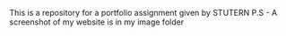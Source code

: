 This is a repository for a portfolio assignment given by STUTERN
P.S - A screenshot of my website is in my image folder
